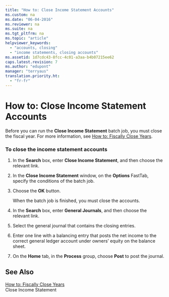 ```yaml
---
title: "How to: Close Income Statement Accounts"
ms.custom: na
ms.date: "06-04-2016"
ms.reviewer: na
ms.suite: na
ms.tgt_pltfrm: na
ms.topic: "article"
helpviewer_keywords: 
  - "accounts, closing"
  - "income statements, closing accounts"
ms.assetid: 1d7cdc43-8fcc-4c01-a3aa-b4b07215ee62
caps.latest.revision: 7
ms.author: "edupont"
manager: "terryaus"
translation.priority.ht: 
  - "fr-fr"
---
```

# How to: Close Income Statement Accounts
Before you can run the **Close Income Statement** batch job, you must close the fiscal year. For more information, see [How to: Fiscally Close Years](../../LocalFunctionalityForMicrosoftDynamicsNav2016/France/how-to-fiscally-close-years.md).  
  
### To close the income statement accounts  
  
1.  In the **Search** box, enter **Close Income Statement**, and then choose the relevant link.  
  
2.  In the **Close Income Statement** window, on the **Options** FastTab, specify the conditions of the batch job.  
  
3.  Choose the **OK** button.  
  
     When the batch job is finished, you must close the accounts.  
  
4.  In the **Search** box, enter **General Journals**, and then choose the relevant link.  
  
5.  Select the general journal that contains the closing entries.  
  
6.  Enter one line with a balancing entry that posts the net income to the correct general ledger account under owners’ equity on the balance sheet.  
  
7.  On the **Home** tab, in the **Process** group, choose **Post** to post the journal.  
  
## See Also  
 [How to: Fiscally Close Years](../../LocalFunctionalityForMicrosoftDynamicsNav2016/France/how-to-fiscally-close-years.md)   
 Close Income Statement